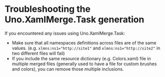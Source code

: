 # Troubleshooting the Uno.XamlMerge.Task generation

If you encountered any issues using Uno.XamlMerge.Task:

- Make sure that all namespaces definitions across files are of the same values. (e.g. `xlmns:ns1="http://site1"` and `xlmns:ns1="http://site2"` in two different files will fail)
- If you include the same resource dictionary (e.g. Colors.xaml) file in multiple merged files (generally used to have a file for custom brushes and colors), you can remove those multiple inclusions.
